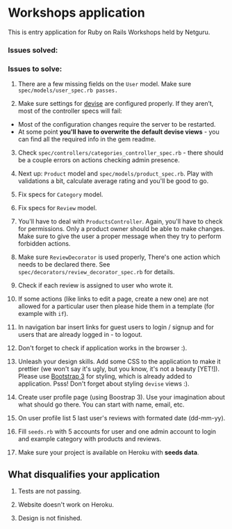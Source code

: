 # Workshops application

This is entry application for Ruby on Rails Workshops held by Netguru.

### Issues solved:


### Issues to solve:

1. There are a few missing fields on the `User` model. Make sure `spec/models/user_spec.rb passes.`

2. Make sure settings for [devise](https://github.com/plataformatec/devise) are
   configured properly.  If they aren’t, most of the controller specs will fail: 
  * Most of the configuration changes require the server to be restarted.
  * At some point **you'll have to overwrite the default devise views** - you can find all the required info in the gem readme.
  
3. Check `spec/controllers/categories_controller_spec.rb` - there should be a
   couple errors on actions checking admin presence.

4. Next up: `Product` model and `spec/models/product_spec.rb`. Play with validations a bit, calculate average rating and you'll be good to go.

5. Fix specs for `Category` model.

6. Fix specs for `Review` model.

7. You'll have to deal with `ProductsController`. Again, you'll have to check for permissions. Only a product owner should be able to make changes. Make sure to give the user a proper message when they try to perform forbidden actions.

8. Make sure `ReviewDecorator` is used properly, There's one action which needs to be declared there. See `spec/decorators/review_decorator_spec.rb` for details.

9. Check if each review is assigned to user who wrote it.

10. If some actions (like links to edit a page, create a new one) are not allowed for a particular user then please hide them in a template (for example with `if`).

11. In navigation bar insert links for guest users to login / signup and for users that are already logged in - to logout.

12. Don't forget to check if application works in the browser :).

13. Unleash your design skills. Add some CSS to the application to make it prettier (we won't say it's ugly, but you know, it's not a beauty [YET!]). Please use [Bootstrap 3](http://getbootstrap.com/css/) for styling, which is already added to application. Psss! Don't forget about styling `devise` views :).

14. Create user profile page (using Boostrap 3). Use your imagination about what should go there. You can start with name, email, etc.

15. On user profile list 5 last user's reviews with formated date (dd-mm-yy).

16. Fill `seeds.rb` with 5 accounts for user and one admin account to login and example category with products and reviews.

17. Make sure your project is available on Heroku with **seeds data**.

## What disqualifies your application

1. Tests are not passing.

2. Website doesn't work on Heroku.

3. Design is not finished.
